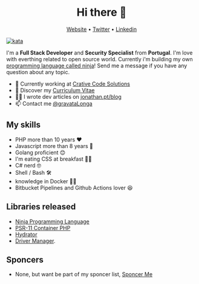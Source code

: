 <h1 align="center">Hi there 👋</h1>

<p align="center">
  <a href="https://jonathan.pt/">Website</a> •
  <a href="https://twitter.com/gravatalonga">Twitter</a> •
  <a href="https://www.linkedin.com/in/jonathanfontes/">Linkedin</a>
</p>

[![kata](https://www.codewars.com/users/gravataLonga/badges/micro)](https://www.codewars.com/users/gravataLonga)  

I'm a __Full Stack Developer__ and __Security Specialist__ from __Portugal__. I'm love with everthing related to open source world.
Currently i'm building my own [programming language called ninja](https://github.com/gravataLonga/ninja)! Send me a message if you have any question about any topic.

* 💼 Currently working at [Crative Code Solutions](https://www.creativecodesolutions.pt/) <br/>
* 🔖 Discover my [Curriculum Vitae](https://www.linkedin.com/in/jonathanfontes/)<br/>
* ✍🏻 I wrote dev articles on [jonathan.pt/blog](https://jonathan.pt/blog) <br/>
* 📫 Contact me [@gravataLonga](https://twitter.com/gravatalonga)

## My skills

 - PHP more than 10 years ❤️   
 - Javascript more than 8 years 🐝  
 - Golang proficient 😊  
 - I'm eating CSS at breakfast 💇‍♂️  
 - C# nerd 🤓  
 - Shell / Bash 🛠
 - knowledge in Docker 🏃‍♂️  
 - Bitbucket Pipelines and Github Actions lover 😆  

## Libraries released   

 - [Ninja Programming Language](https://github.com/gravataLonga/ninja)  
 - [PSR-11 Container PHP](https://github.com/gravataLonga/container)  
 - [Hydrator](https://github.com/gravataLonga/hydrator)  
 - [Driver Manager](https://github.com/gravataLonga/driver-manager). 

## Sponcers

 - None, but want be part of my sponcer list, [Sponcer Me](https://github.com/sponsors/gravataLonga)
